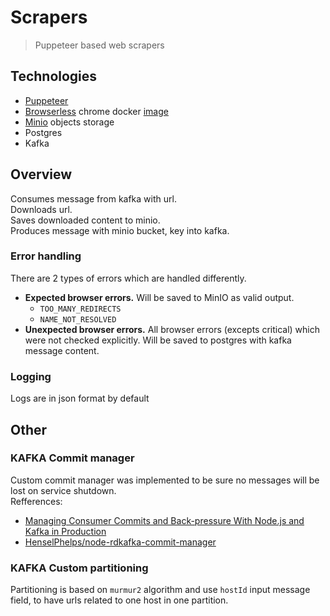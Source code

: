 
# Scrapers

> Puppeteer based web scrapers

## Technologies

 - [Puppeteer](https://github.com/puppeteer/puppeteer)
 - [Browserless](https://docs.browserless.io/docs/docker-quickstart.html) chrome docker [image](https://hub.docker.com/r/browserless/chrome/)
 - [Minio](https://min.io/) objects storage
 - Postgres
 - Kafka

## Overview

Consumes message from kafka with url.\
Downloads url.\
Saves downloaded content to minio.\
Produces message with minio bucket, key into kafka.

### Error handling

There are 2 types of errors which are handled differently.
 - **Expected browser errors.** Will be saved to MinIO as valid output.
    - `TOO_MANY_REDIRECTS`
    - `NAME_NOT_RESOLVED`
 - **Unexpected browser errors.** All browser errors (excepts critical) which were not checked explicitly. Will be saved to postgres with kafka message content.


### Logging

Logs are in json format by default

## Other

### KAFKA Commit manager
Custom commit manager was implemented to be sure no messages will be lost on service shutdown. \
Refferences:
 - [Managing Consumer Commits and Back-pressure With Node.js and Kafka in Production](https://medium.com/walkme-engineering/managing-consumer-commits-and-back-pressure-with-node-js-and-kafka-in-production-cfd20c8120e3)
 - [HenselPhelps/node-rdkafka-commit-manager](https://github.com/HenselPhelps/node-rdkafka-commit-manager#readme)

### KAFKA Custom partitioning
Partitioning is based on `murmur2` algorithm and use `hostId` input message field,
to have urls related to one host in one partition.


